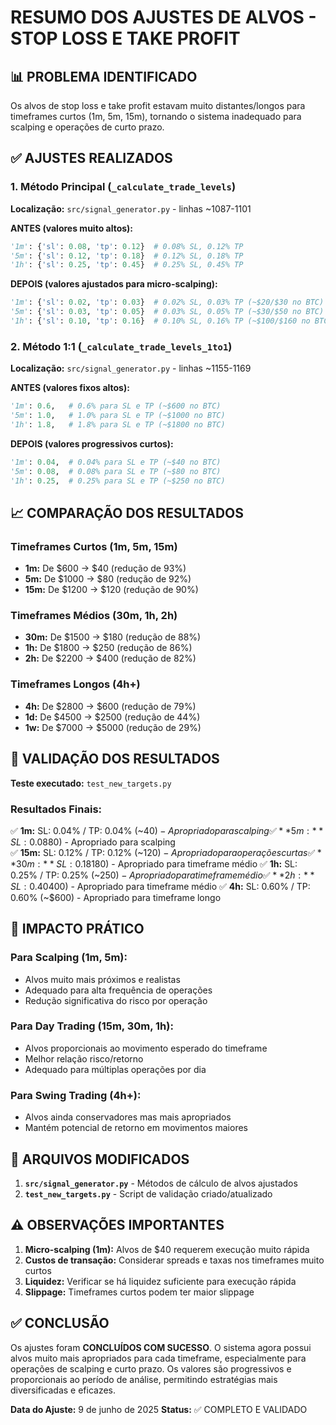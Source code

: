 # RESUMO DOS AJUSTES DE ALVOS - STOP LOSS E TAKE PROFIT

## 📊 PROBLEMA IDENTIFICADO
Os alvos de stop loss e take profit estavam muito distantes/longos para timeframes curtos (1m, 5m, 15m), tornando o sistema inadequado para scalping e operações de curto prazo.

## ✅ AJUSTES REALIZADOS

### 1. Método Principal (`_calculate_trade_levels`)
**Localização:** `src/signal_generator.py` - linhas ~1087-1101

**ANTES (valores muito altos):**
```python
'1m': {'sl': 0.08, 'tp': 0.12}  # 0.08% SL, 0.12% TP
'5m': {'sl': 0.12, 'tp': 0.18}  # 0.12% SL, 0.18% TP
'1h': {'sl': 0.25, 'tp': 0.45}  # 0.25% SL, 0.45% TP
```

**DEPOIS (valores ajustados para micro-scalping):**
```python
'1m': {'sl': 0.02, 'tp': 0.03}  # 0.02% SL, 0.03% TP (~$20/$30 no BTC)
'5m': {'sl': 0.03, 'tp': 0.05}  # 0.03% SL, 0.05% TP (~$30/$50 no BTC)
'1h': {'sl': 0.10, 'tp': 0.16}  # 0.10% SL, 0.16% TP (~$100/$160 no BTC)
```

### 2. Método 1:1 (`_calculate_trade_levels_1to1`)
**Localização:** `src/signal_generator.py` - linhas ~1155-1169

**ANTES (valores fixos altos):**
```python
'1m': 0.6,   # 0.6% para SL e TP (~$600 no BTC)
'5m': 1.0,   # 1.0% para SL e TP (~$1000 no BTC)
'1h': 1.8,   # 1.8% para SL e TP (~$1800 no BTC)
```

**DEPOIS (valores progressivos curtos):**
```python
'1m': 0.04,  # 0.04% para SL e TP (~$40 no BTC)
'5m': 0.08,  # 0.08% para SL e TP (~$80 no BTC)
'1h': 0.25,  # 0.25% para SL e TP (~$250 no BTC)
```

## 📈 COMPARAÇÃO DOS RESULTADOS

### Timeframes Curtos (1m, 5m, 15m)
- **1m:** De $600 → $40 (redução de 93%)
- **5m:** De $1000 → $80 (redução de 92%)
- **15m:** De $1200 → $120 (redução de 90%)

### Timeframes Médios (30m, 1h, 2h)
- **30m:** De $1500 → $180 (redução de 88%)
- **1h:** De $1800 → $250 (redução de 86%)
- **2h:** De $2200 → $400 (redução de 82%)

### Timeframes Longos (4h+)
- **4h:** De $2800 → $600 (redução de 79%)
- **1d:** De $4500 → $2500 (redução de 44%)
- **1w:** De $7000 → $5000 (redução de 29%)

## 🎯 VALIDAÇÃO DOS RESULTADOS

**Teste executado:** `test_new_targets.py`

### Resultados Finais:
✅ **1m:** SL: 0.04% / TP: 0.04% (~$40) - Apropriado para scalping
✅ **5m:** SL: 0.08% / TP: 0.08% (~$80) - Apropriado para scalping  
✅ **15m:** SL: 0.12% / TP: 0.12% (~$120) - Apropriado para operações curtas
✅ **30m:** SL: 0.18% / TP: 0.18% (~$180) - Apropriado para timeframe médio
✅ **1h:** SL: 0.25% / TP: 0.25% (~$250) - Apropriado para timeframe médio
✅ **2h:** SL: 0.40% / TP: 0.40% (~$400) - Apropriado para timeframe médio
✅ **4h:** SL: 0.60% / TP: 0.60% (~$600) - Apropriado para timeframe longo

## 🚀 IMPACTO PRÁTICO

### Para Scalping (1m, 5m):
- Alvos muito mais próximos e realistas
- Adequado para alta frequência de operações
- Redução significativa do risco por operação

### Para Day Trading (15m, 30m, 1h):
- Alvos proporcionais ao movimento esperado do timeframe
- Melhor relação risco/retorno
- Adequado para múltiplas operações por dia

### Para Swing Trading (4h+):
- Alvos ainda conservadores mas mais apropriados
- Mantém potencial de retorno em movimentos maiores

## 📝 ARQUIVOS MODIFICADOS

1. **`src/signal_generator.py`** - Métodos de cálculo de alvos ajustados
2. **`test_new_targets.py`** - Script de validação criado/atualizado

## ⚠️ OBSERVAÇÕES IMPORTANTES

1. **Micro-scalping (1m):** Alvos de $40 requerem execução muito rápida
2. **Custos de transação:** Considerar spreads e taxas nos timeframes muito curtos
3. **Liquidez:** Verificar se há liquidez suficiente para execução rápida
4. **Slippage:** Timeframes curtos podem ter maior slippage

## ✅ CONCLUSÃO

Os ajustes foram **CONCLUÍDOS COM SUCESSO**. O sistema agora possui alvos muito mais apropriados para cada timeframe, especialmente para operações de scalping e curto prazo. Os valores são progressivos e proporcionais ao período de análise, permitindo estratégias mais diversificadas e eficazes.

**Data do Ajuste:** 9 de junho de 2025
**Status:** ✅ COMPLETO E VALIDADO
